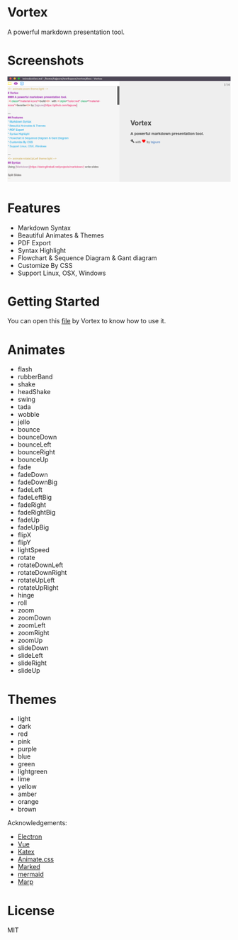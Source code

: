 # Vortex
A powerful markdown presentation tool.

# Screenshots
![Demo](./docs/images/demo.png)

# Features
* Markdown Syntax
* Beautiful Animates & Themes
* PDF Export
* Syntax Highlight
* Flowchart & Sequence Diagram & Gant diagram
* Customize By CSS
* Support Linux, OSX, Windows

# Getting Started
You can open this [file](https://raw.githubusercontent.com/tajpure/vortex/master/docs/Introduction.md)
by Vortex to know how to use it.

# Animates
* flash
* rubberBand
* shake
* headShake
* swing
* tada
* wobble
* jello
* bounce
* bounceDown
* bounceLeft
* bounceRight
* bounceUp
* fade
* fadeDown
* fadeDownBig
* fadeLeft
* fadeLeftBig
* fadeRight
* fadeRightBig
* fadeUp
* fadeUpBig
* flipX
* flipY
* lightSpeed
* rotate
* rotateDownLeft
* rotateDownRight
* rotateUpLeft
* rotateUpRight
* hinge
* roll
* zoom
* zoomDown
* zoomLeft
* zoomRight
* zoomUp
* slideDown
* slideLeft
* slideRight
* slideUp

# Themes
* light
* dark
* red
* pink
* purple
* blue
* green
* lightgreen
* lime
* yellow
* amber
* orange
* brown

Acknowledgements:
* [Electron](http://electron.atom.io/)
* [Vue](http://vuejs.org/)
* [Katex](https://github.com/Khan/KaTeX)
* [Animate.css](https://daneden.github.io/animate.css/)
* [Marked](https://github.com/chjj/marked)
* [mermaid](https://github.com/knsv/mermaid)
* [Marp](https://yhatt.github.io/marp/)

# License
MIT
